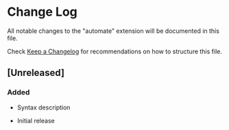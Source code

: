 # Change Log

All notable changes to the "automate" extension will be documented in this file.

Check [Keep a Changelog](http://keepachangelog.com/) for recommendations on how to structure this file.

## [Unreleased]

### Added
- Syntax description

- Initial release